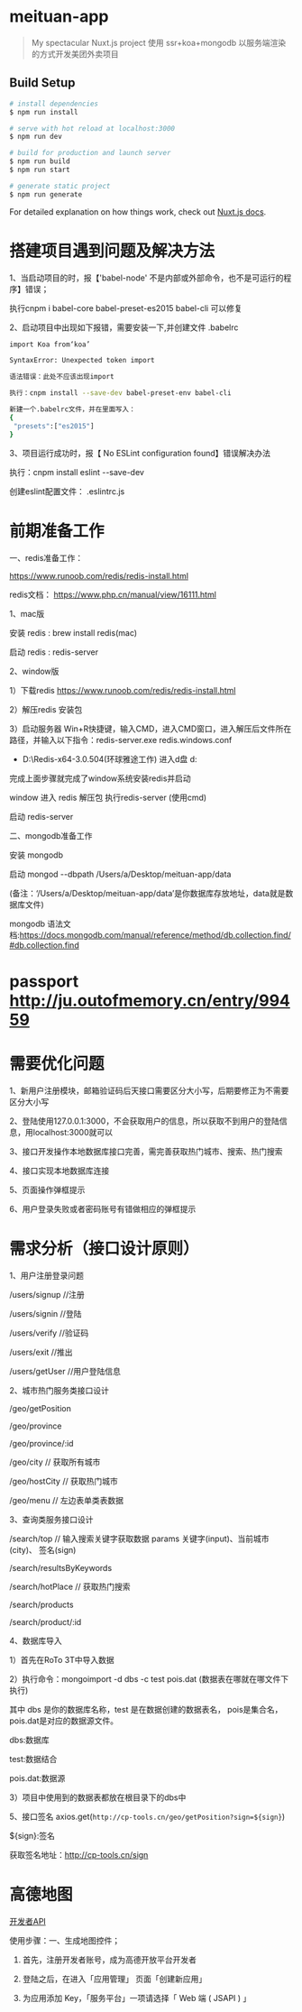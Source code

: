 # meituan-app

> My spectacular Nuxt.js project
> 使用 ssr+koa+mongodb 以服务端渲染的方式开发美团外卖项目

## Build Setup

``` bash
# install dependencies
$ npm run install

# serve with hot reload at localhost:3000
$ npm run dev

# build for production and launch server
$ npm run build
$ npm run start

# generate static project
$ npm run generate
```

For detailed explanation on how things work, check out [Nuxt.js docs](https://nuxtjs.org).

# 搭建项目遇到问题及解决方法

1、当启动项目的时，报【'babel-node' 不是内部或外部命令，也不是可运行的程序】错误；

 执行cnpm i babel-core babel-preset-es2015 babel-cli 可以修复

 2、启动项目中出现如下报错，需要安装一下,并创建文件 .babelrc

 ```bash
import Koa from‘koa’

SyntaxError: Unexpected token import

语法错误：此处不应该出现import

执行：cnpm install --save-dev babel-preset-env babel-cli

新建一个.babelrc文件，并在里面写入：
{
  "presets":["es2015"]
}
```

3、项目运行成功时，报【 No ESLint configuration found】错误解决办法

执行：cnpm install eslint --save-dev 

创建eslint配置文件： .eslintrc.js

# 前期准备工作
一、redis准备工作： 

https://www.runoob.com/redis/redis-install.html

redis文档： https://www.php.cn/manual/view/16111.html

1、mac版

安装 redis : brew install redis(mac) 

启动 redis : redis-server

2、window版

1）下载redis https://www.runoob.com/redis/redis-install.html

2）解压redis 安装包

3）启动服务器  Win+R快捷键，输入CMD，进入CMD窗口，进入解压后文件所在路径，并输入以下指令：redis-server.exe redis.windows.conf 
- D:\Redis-x64-3.0.504(环球雅途工作) 进入d盘 d:

完成上面步骤就完成了window系统安装redis并启动

window 进入 redis 解压包 执行redis-server (使用cmd)

启动 redis-server

二、mongodb准备工作

安装 mongodb

启动 mongod --dbpath /Users/a/Desktop/meituan-app/data

(备注：‘/Users/a/Desktop/meituan-app/data’是你数据库存放地址，data就是数据库文件)

mongodb 语法文档:https://docs.mongodb.com/manual/reference/method/db.collection.find/#db.collection.find

# passport  http://ju.outofmemory.cn/entry/99459


# 需要优化问题
1、新用户注册模块，邮箱验证码后天接口需要区分大小写，后期要修正为不需要区分大小写

2、登陆使用127.0.0.1:3000，不会获取用户的信息，所以获取不到用户的登陆信息，用localhost:3000就可以

3、接口开发操作本地数据库接口完善，需完善获取热门城市、搜索、热门搜索

4、接口实现本地数据库连接

5、页面操作弹框提示

6、用户登录失败或者密码账号有错做相应的弹框提示



# 需求分析（接口设计原则）

1、用户注册登录问题

/users/signup  //注册

/users/signin  //登陆

/users/verify  //验证码

/users/exit    //推出

/users/getUser //用户登陆信息


2、城市热门服务类接口设计

/geo/getPosition

/geo/province

/geo/province/:id

/geo/city            // 获取所有城市

/geo/hostCity       // 获取热门城市

/geo/menu          // 左边表单类表数据

3、查询类服务接口设计

/search/top                  // 输入搜索关键字获取数据 params 关键字(input)、当前城市(city)、 签名(sign)

/search/resultsByKeywords

/search/hotPlace            // 获取热门搜索

/search/products

/search/product/:id


4、数据库导入

1）首先在RoTo 3T中导入数据

2）执行命令：mongoimport -d dbs -c test pois.dat (数据表在哪就在哪文件下执行)

其中 dbs 是你的数据库名称，test 是在数据创建的数据表名， pois是集合名， pois.dat是对应的数据源文件。

  dbs:数据库

  test:数据结合

  pois.dat:数据源

3）项目中使用到的数据表都放在根目录下的dbs中


5、接口签名
axios.get(`http://cp-tools.cn/geo/getPosition?sign=${sign}`)

${sign}:签名  

获取签名地址：http://cp-tools.cn/sign

# 高德地图 

[开发者API](https://lbs.amap.com/api/javascript-api/guide/abc/prepare)

使用步骤：一、生成地图控件；
1. 首先，注册开发者账号，成为高德开放平台开发者

2. 登陆之后，在进入「应用管理」 页面「创建新应用」

3. 为应用添加 Key，「服务平台」一项请选择「 Web 端 ( JSAPI ) 」
